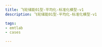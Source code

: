 ```yaml
---
title: 飞轮储能01型-平均化-标准化模型-v1
description: 飞轮储能01型-平均化-标准化模型-v1

tags:
- emtlab
- cases

---
```


<!-- import DocCardList from '@theme/DocCardList';

<DocCardList /> -->